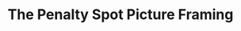 ---
title: "The Penalty Spot Picture Framing"
url: /glasgow/the-penalty-spot-picture-framing/
shop: Rahmen
---